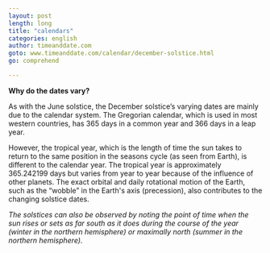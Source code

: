 ```yaml
---
layout: post
length: long
title: "calendars"
categories: english
author: timeanddate.com
goto: www.timeanddate.com/calendar/december-solstice.html
go: comprehend

---
```

**Why do the dates vary?**

As with the June solstice, the December solstice’s varying dates are mainly due to the calendar system. <!-- more --> The Gregorian calendar, which is used in most western countries, has 365 days in a common year and 366 days in a leap year.

However, the tropical year, which is the length of time the sun takes to return to the same position in the seasons cycle (as seen from Earth), is different to the calendar year. The tropical year is approximately 365.242199 days but varies from year to year because of the influence of other planets. The exact orbital and daily rotational motion of the Earth, such as the “wobble” in the Earth's axis (precession), also contributes to the changing solstice dates.

_The solstices can also be observed by noting the point of time when the sun rises or sets as far south as it does during the course of the year (winter in the northern hemisphere) or maximally north (summer in the northern hemisphere)._
